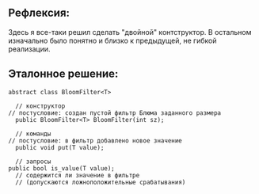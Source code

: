 ## Рефлексия:
Здесь я все-таки решил сделать "двойной" контструктор. В остальном изначально было понятно и близко к предыдущей, не гибкой реализации.

## Эталонное решение:
```
abstract class BloomFilter<T>

  // конструктор
// постусловие: создан пустой фильтр Блюма заданного размера
  public BloomFilter<T> BloomFilter(int sz);

  // команды
// постусловие: в фильтр добавлено новое значение
  public void put(T value); 

  // запросы
public bool is_value(T value);
  // содержится ли значение в фильтре
  // (допускаются ложноположительные срабатывания)
```
